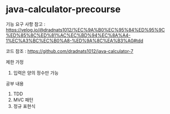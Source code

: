 # java-calculator-precourse

기능 요구 사항 참고 : https://velog.io/@dradnats1012/%EC%9A%B0%EC%95%84%ED%95%9C%ED%85%8C%ED%81%AC%EC%BD%94%EC%8A%A4-1%EC%A3%BC%EC%B0%A8-%ED%9A%8C%EA%B3%A0#tdd

코드 참조 : https://github.com/dradnats1012/java-calculator-7

제한 가정 
1. 입력은 양의 정수만 가능

공부 내용
1. TDD
2. MVC 패턴
3. 정규 표현식
